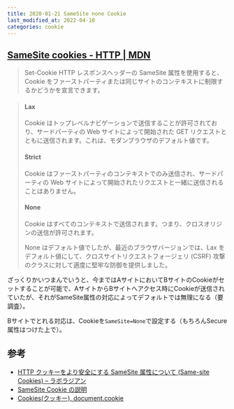 ```yaml
---
title: 2020-01-21 SameSite none Cookie
last_modified_at: 2022-04-10
categories: cookie
---
```


## [SameSite cookies - HTTP | MDN](https://developer.mozilla.org/ja/docs/Web/HTTP/Headers/Set-Cookie/SameSite)

> Set-Cookie HTTP レスポンスヘッダーの SameSite 属性を使用すると、Cookie をファーストパーティまたは同じサイトのコンテキストに制限するかどうかを宣言できます。

> #### Lax
> Cookie はトップレベルナビゲーションで送信することが許可されており、サードパーティの Web サイトによって開始された GET リクエストとともに送信されます。これは、モダンブラウザのデフォルト値です。
>
> #### Strict
> Cookie はファーストパーティのコンテキストでのみ送信され、サードパーティの Web サイトによって開始されたリクエストと一緒に送信されることはありません。
>
> #### None
> Cookie はすべてのコンテキストで送信されます。つまり、クロスオリジンの送信が許可されます。
>
> None はデフォルト値でしたが、最近のブラウザバージョンでは、Lax をデフォルト値にして、クロスサイトリクエストフォージェリ (CSRF) 攻撃のクラスに対して適度に堅牢な防御を提供しました。

ざっくりかいつまんでいうと、今まではAサイトにおいてBサイトのCookieがセットすることが可能で、AサイトからBサイトへアクセス時にCookieが送信されていたが、それがSameSite属性の対応によってデフォルトでは無理になる（要調査）。

Bサイトでとれる対応は、Cookieを`SameSite=None`で設定する（もちろんSecure属性はつけた上で）。

## 参考

- [HTTP クッキーをより安全にする SameSite 属性について (Same-site Cookies) – ラボラジアン](https://laboradian.com/same-site-cookies/)
- [SameSite Cookie の説明](https://web.dev/i18n/ja/samesite-cookies-explained/)
- [Cookies(クッキー), document.cookie](https://ja.javascript.info/cookie)
